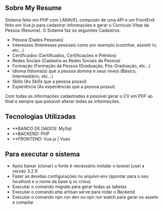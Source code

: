 ## Sobre My Resume

Sistema feito em PHP com LARAVEL composto de uma API e um FrontEnd feito em Vue.js para cadastrar informações e gerar o Curriculo Vitae da Pessoa (Resume).
O Sistema faz os seguintes Cadastros:

- Pessoa (Dados Pessoais)
- Interesses (Interesses pessoais como por exemplo (cozinhar, assistir tv, etc...)
- Certificados (Certificados, Certificações e Prêmios)
- Redes Sociais (Cadastra as Redes Sociais da Pessoa)
- Formação (Formação da Pessoa (Graduação, Pós-Graduação, etc...)
- Idioma (Idioma(s) que a pessoa domina e seus níveis (Básico, Intermediário, etc...)
- Skills (As Skills que a pessoa possui)
- Experiência (As experiências que a pessoa possui)

Com todas as informações cadastradas é possível gerar o CV em PDF ao final e sempre que possível alterar todas as informações.
  
## Tecnologias Utilizadas

- **BANCO DE DADOS: MySql
- **BACKEND: PHP
- **FRONTEND: Vue.js | Vuex

## Para executar o sistema

- Após baixar (clonar) o fonte é necessário instalar o laravel (usei a versão 3.2.1)
- Fazer as devidas configurações no arquivo env (apontar para o seu localhost e o nome da base q vc criou)
- Executar o comando migrate para gerar todas as tabelas
- Executar o comando php artisan serve para rodar o Backend
- Executar o comando npn run dev ou npn run watch para gerar os assets e compilar
